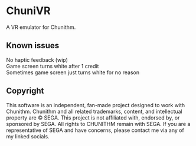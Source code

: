 # ChuniVR
A VR emulator for Chunithm.

## Known issues
No haptic feedback (wip) <br>
Game screen turns white after 1 credit <br>
Sometimes game screen just turns white for no reason

## Copyright 
This software is an independent, fan-made project designed to work with Chunithm. Chunithm and all related trademarks, content, and intellectual property are © SEGA.
This project is not affiliated with, endorsed by, or sponsored by SEGA. All rights to CHUNITHM remain with SEGA.
If you are a representative of SEGA and have concerns, please contact me via any of my linked socials.
